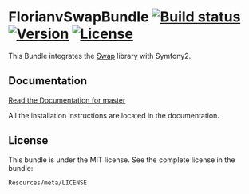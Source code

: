 # FlorianvSwapBundle [![Build status][travis-image]][travis-url] [![Version][version-image]][version-url] [![License][license-image]][license-url]

This Bundle integrates the [Swap](https://github.com/florianv/swap) library with Symfony2.

## Documentation

[Read the Documentation for master](https://github.com/florianv/FlorianvSwapBundle/blob/master/Resources/doc/index.md)

All the installation instructions are located in the documentation.

## License

This bundle is under the MIT license. See the complete license in the bundle:

```
Resources/meta/LICENSE
```

[travis-url]: https://travis-ci.org/florianv/FlorianvSwapBundle
[travis-image]: http://img.shields.io/travis/florianv/FlorianvSwapBundle.svg?style=flat-square

[license-url]: https://packagist.org/packages/florianv/swap-bundle
[license-image]: http://img.shields.io/packagist/l/florianv/swap-bundle.svg?style=flat-square

[version-url]: https://packagist.org/packages/florianv/swap-bundle
[version-image]: http://img.shields.io/packagist/v/florianv/swap-bundle.svg?style=flat-square
